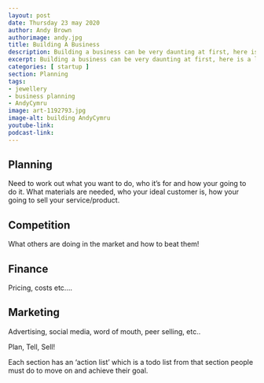 ```yaml
---
layout: post
date: Thursday 23 may 2020
author: Andy Brown
authorimage: andy.jpg
title: Building A Business
description: Building a business can be very daunting at first, here is a little guide to get you started and help you on your way.
excerpt: Building a business can be very daunting at first, here is a little guide to get you started and help you on your way.
categories: [ startup ]
section: Planning
tags:
- jewellery
- business planning
- AndyCymru
image: art-1192793.jpg
image-alt: building AndyCymru
youtube-link:
podcast-link:
---
```


## Planning
Need to work out what you want to do, who it’s for and how your going to do it.
What materials are needed, who your ideal customer is, how your going to sell your service/product.

## Competition
What others are doing in the market and how to beat them!

## Finance
Pricing, costs etc....

## Marketing
Advertising, social media, word of mouth, peer selling, etc..




Plan, Tell, Sell!


Each section has an ‘action list’ which is a todo list from that section people must do to move on and achieve their goal.